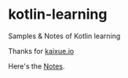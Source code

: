 # kotlin-learning
Samples &amp; Notes of Kotlin learning

Thanks for [kaixue.io](https://kaixue.io/)

Here's the [Notes](https://github.com/amylovesong/kotlin-learning/tree/master/notes).
